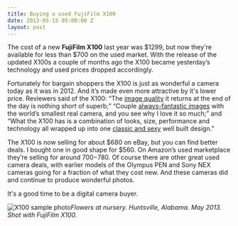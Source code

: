 ```yaml
---
title: Buying a used FujiFilm X100
date: 2013-05-15 05:00:00 Z
layout: post
---
```


The cost of a new **FujiFilm X100** last year was $1299, but now they're available for less than $700 on the used market. With the release of the updated X100s a couple of months ago the X100 became yesterday’s technology and used prices dropped accordingly.

Fortunately for bargain shoppers the X100 is just as wonderful a camera today as it was in 2012. And it’s made even more attractive by it's lower price. Reviewers said of the X100: “The [image quality](http://www.dpreview.com/reviews/FujifilmX100) it returns at the end of the day is nothing short of superb;” “Couple [always-fantastic images](http://www.kenrockwell.com/fuji/x100.htm) with the world’s smallest real camera, and you see why I love it so much;” and “What the X100 has is a combination of looks, size, performance and technology all wrapped up into one [classic and sexy](http://www.stevehuffphoto.com/2011/05/03/the-fuji-x100-digital-camera-real-world-review-by-steve-huff/) well built design.”

The X100 is now selling for about $680 on eBay, but you can find better deals. I bought one in good shape for $560. On Amazon’s used marketplace they’re selling for around $700-$780. Of course there are other great used camera deals, with earlier models of the Olympus PEN and Sony NEX cameras going for a fraction of what they cost new. And these cameras did and continue to produce wonderful photos.

It's a good time to be a digital camera buyer.

![X100 sample photo](/assets/images/800-1972.jpg)_Flowers at nursery. Huntsville, Alabama. May 2013. Shot with FujiFilm X100._
